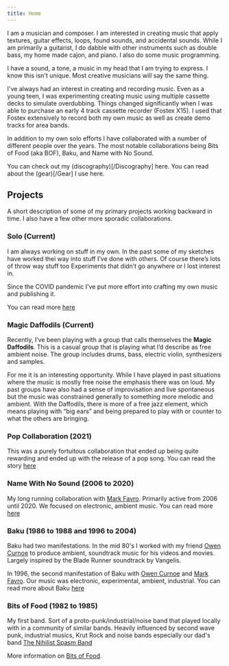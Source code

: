 ```yaml
---
title: Home
---
```


I am a musician and composer. I am interested in creating music that apply textures, guitar effects, loops, found sounds, and accidental sounds.  While I am primarily a guitarist, I do dabble with other instruments such as double bass, my home made cajon, and piano.   I also do some music programming.

I have a sound, a tone, a music in my head that I am trying to express.  I know this isn't unique.  Most creative musicians will say the same thing.  

I've always had an interest in creating and recording music.   Even as a young teen, I was experimenting creating music using multiple cassette decks to simulate overdubbing.   Things changed significantly when I was able to purchase an early 4 track cassette recorder (Fostex X15).   I used that Fostex extensively to record both my own music as well as create demo tracks for area bands.

In addition to my own solo efforts I have collaborated with a number of different people over the years.   The most notable collaborations being Bits of Food (aka BOF), Baku, and Name with No Sound.

You can check out my (discography)[/Discography] here.
You can read about the (gear)[/Gear] I use here.

## Projects

A short description of some of my primary projects working backward in time.   I also have a few other more sporadic collaborations.

### Solo (Current)

I am always working on stuff in my own.  In the past some of my sketches have worked thei way into stuff I’ve done with others.  Of course there’s lots of throw way stuff too    Experiments that didn’t go anywhere or I lost interest in. 

Since the COVID pandemic I’ve put more effort into crafting my own music and publishing it.  

You can read more [here](/Projects/solo)

### Magic Daffodils (Current)

Recently, I’ve been playing with a group that calls themselves the **Magic Daffodils**.  This is a casual group that is playing what I’d describe as free ambient noise.  The group includes drums, bass, electric violin, synthesizers and samples. 

For me it is an interesting opportunity.  While I have played in past situations where the music is mostly free noise the emphasis there was on loud.  My past groups have also had a sense of improvisation and live spontaneous but the music was constrained generally to something more melodic and ambient.   With the Daffodils, there is more of a free jazz element, which means playing with “big ears” and being prepared to play with or counter to what the others are bringing. 

### Pop Collaboration (2021)

This was a purely fortuitous collaboration that ended up being quite rewarding and ended up with the release of a pop song.  You can read the story [here](/Projects/popsong)

### Name With No Sound (2006 to 2020)

My long running collaboration with [Mark Favro](http://markfavro.com).  Primarily active from 2006 until 2020.  We focused on electronic, ambient music.  You can read more [here](/Projects/namewithnosound)

### Baku (1986 to 1988 and 1996 to 2004)
Baku had two manifestations.   In the mid 80's I worked with my friend [Owen Curnoe](https://www.youtube.com/user/owenoen) to produce ambient, soundtrack music for his videos and movies.   Largely inspired by the Blade Runner soundtrack by Vangelis.

In 1996, the second manifestation of Baku with [Owen Curnoe](https://www.youtube.com/user/owenoen) and [Mark Favro](http://markfavro.com).  Our music was electronic, experimental, ambient, industrial.  You can read more about Baku [here](/Projects/baku)

### Bits of Food (1982 to 1985)
My first band.  Sort of a proto-punk/industrial/noise band that played locally with in a community of similar bands.  Heavily influenced by second wave punk, industrial musics, Krut Rock and noise bands especially our dad's band [The Nihilist Spasm Band](http://www.nonsb.ca)

More information on [Bits of Food](/Projects/bitsoffood).

